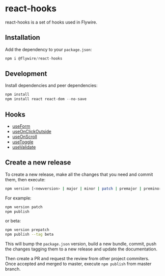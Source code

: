 # react-hooks

react-hooks is a set of hooks used in Flywire.

## Installation

Add the dependency to your `package.json`:

```javascript
npm i @flywire/react-hooks
```

## Development

Install dependencies and peer dependencies:

```javascript
npm install
npm install react react-dom --no-save
```

## Hooks

* [useForm](src/useForm/README.md)
* [useOnClickOutside](src/useOnClickOutside/README.md)
* [useOnScroll](src/useOnScroll/README.md)
* [useToggle](src/useToggle/README.md)
* [useValidate](src/useValidate/README.md)

## Create a new release

To create a new release, make all the changes that you need and commit them, then execute:

```bash
npm version [<newversion> | major | minor | patch | premajor | preminor | prepatch | prerelease | from-git]
```

For example:

```bash
npm version patch
npm publish
```

or beta:

```bash
npm version prepatch
npm publish --tag beta
```

This will bump the `package.json` version, build a new bundle, commit, push the changes tagging them to a new release and update the documentation.

Then create a PR and request the review from other project commiters. Once accepted and merged to master, execute `npm publish` from master branch.

